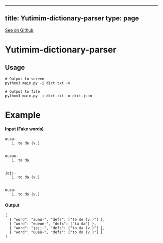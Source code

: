 
---
title: Yutimim-dictionary-parser
type: page
---

[See on Github](https://github.com/jakeroggenbuck/Yutimim-dictionary-parser/)

# Yutimim-dictionary-parser

## Usage
```
# Output to screen
python3 main.py -i dict.txt -v
```

```
# Output to file
python3 main.py -i dict.txt -o dict.json
```

# Example

#### Input (Fake words)
```
auau-
   1. te de (v.)


eueue-
   1. ta da


jejj-
   1. to da (v.)


uueu-
   1. to do (v.)
```

#### Output
```
[
  { "word": "auau-", "defs": ["te de (v.)"] },
  { "word": "eueue-", "defs": ["ta da"] },
  { "word": "jejj-", "defs": ["to da (v.)"] },
  { "word": "uueu-", "defs": ["to do (v.)"] }
]
```
